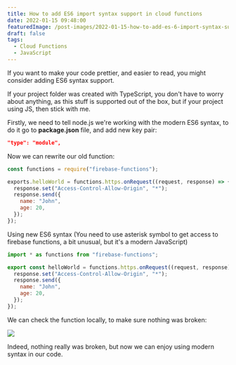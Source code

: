 ```yaml
---
title: How to add ES6 import syntax support in cloud functions
date: 2022-01-15 09:48:00
featuredImage: /post-images/2022-01-15-how-to-add-es-6-import-syntax-support-in-cloud-functions.webp
draft: false
tags:
  - Cloud Functions
  - JavaScript
---
```


If you want to make your code prettier, and easier to read, you might consider adding ES6 syntax support.

If your project folder was created with TypeScript, you don't have to worry about anything, as this stuff is supported out of the box, but if your project using JS, then stick with me.

Firstly, we need to tell node.js we're working with the modern ES6 syntax, to do it go to **package.json** file, and add new key pair:

```json
"type": "module",
```

Now we can rewrite our old function:

```javascript
const functions = require("firebase-functions");

exports.helloWorld = functions.https.onRequest((request, response) => {
  response.set("Access-Control-Allow-Origin", "*");
  response.send({
    name: "John",
    age: 20,
  });
});
```

Using new ES6 syntax
(You need to use asterisk symbol to get access to firebase functions, a bit unusual, but it's a modern JavaScript)

```javascript
import * as functions from "firebase-functions";

export const helloWorld = functions.https.onRequest((request, response) => {
  response.set("Access-Control-Allow-Origin", "*");
  response.send({
    name: "John",
    age: 20,
  });
});
```

We can check the function locally, to make sure nothing was broken:

![](/post-images/2022-01-image-response.webp)

Indeed, nothing really was broken, but now we can enjoy using modern syntax in our code.
